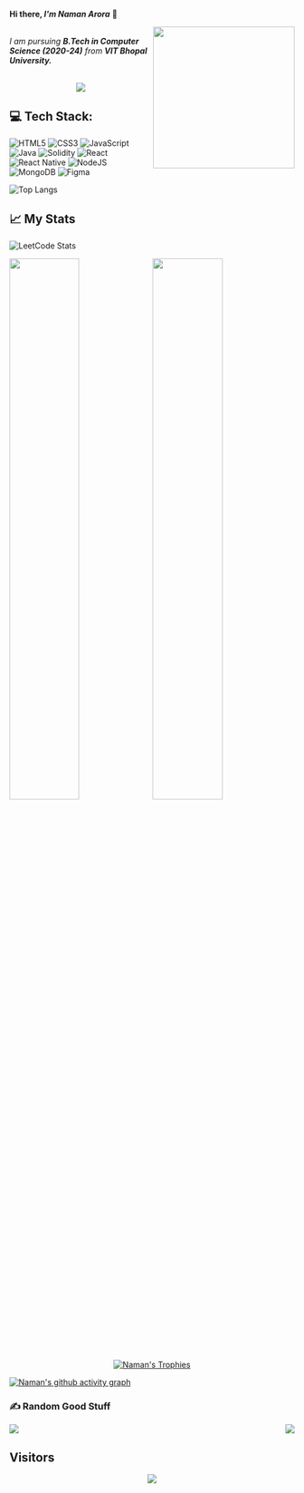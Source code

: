 <b> Hi there, <i>I'm Naman Arora</i></b> 👋

<meta name="viewport" content="width=device-width, initial-scale=1.0, minimum-scale=1.0">
<img align="right" src="https://media.giphy.com/media/RbDKaczqWovIugyJmW/giphy.gif" length=250px width=250px>

<br>
<i>I am pursuing <b>B.Tech in Computer Science (2020-24)</b> from <b>VIT Bhopal University.</i></b>
<br>
<br>

<p align="center">
  <a align="center" href="https://github.com/DenverCoder1/readme-typing-svg"><img src="https://readme-typing-svg.herokuapp.com?&font=IBM+Plex+Sans&color=F72EE2&size=25&lines=Welcome+to+my+GitHub+Profile!;I'm+a+React+Engineer!;I'm+a+Blockchain+Developer!;I'm+a+MERN+Stack+Developer!" /></a>
</p>

## 💻 Tech Stack:
![HTML5](https://img.shields.io/badge/html5-%23E34F26.svg?style=for-the-badge&logo=html5&logoColor=white) ![CSS3](https://img.shields.io/badge/css3-%231572B6.svg?style=for-the-badge&logo=css3&logoColor=white) ![JavaScript](https://img.shields.io/badge/javascript-%23323330.svg?style=for-the-badge&logo=javascript&logoColor=%23F7DF1E) ![Java](https://img.shields.io/badge/java-%23ED8B00.svg?style=for-the-badge&logo=java&logoColor=white) ![Solidity](https://img.shields.io/badge/Solidity-%23363636.svg?style=for-the-badge&logo=solidity&logoColor=white) ![React](https://img.shields.io/badge/react-%2320232a.svg?style=for-the-badge&logo=react&logoColor=%2361DAFB) ![React Native](https://img.shields.io/badge/react_native-%2320232a.svg?style=for-the-badge&logo=react&logoColor=%2361DAFB) ![NodeJS](https://img.shields.io/badge/node.js-6DA55F?style=for-the-badge&logo=node.js&logoColor=white) ![MongoDB](https://img.shields.io/badge/MongoDB-%234ea94b.svg?style=for-the-badge&logo=mongodb&logoColor=white) 	![Figma](https://img.shields.io/badge/figma-%23F24E1E.svg?style=for-the-badge&logo=figma&logoColor=white)

![Top Langs](https://github-readme-stats.vercel.app/api/top-langs/?username=retsambew&layout=compact&theme=radical)

## 📈 **My Stats**
![LeetCode Stats](https://leetcode.card.workers.dev/retsambew?theme=dark&font=baloo&extension=activity)
<br/>
<p align="left">
  <img width="49.5%" src="https://github-readme-stats.vercel.app/api?username=retsambew&show_icons=true&theme=radical&hide_border=true&include_all_commits=true&count_private=true" />
    <img width="49.5%" src="https://github-readme-streak-stats.herokuapp.com/?user=retsambew&theme=radical&hide_border=true&include_all_commits=true&count_private=true" />
</p>
<p align = "center">
<a href="https://github.com/ryo-ma/github-profile-trophy"><img src="https://github-profile-trophy.vercel.app/?username=retsambew&theme=radical&row=1&column=8" alt="Naman's Trophies" /></a> 
</p>
<p align = "center">
  
  [![Naman's github activity graph](https://github-readme-activity-graph.vercel.app/graph?username=retsambew&bg_color=000000&color=ffffff&line=f500e4&point=f0f0f0&area=true&hide_border=true)](https://github.com/ashutosh00710/github-readme-activity-graph)
  
</p>

### ✍️ Random Good Stuff
<p>
  <img src="https://quotes-github-readme.vercel.app/api?type=horizontal&theme=radical"/>
  <img src="https://readme-jokes.vercel.app/api" align="right"/>
</p>

## <b> Visitors</b>
  <p align="center">
  <img src="https://profile-counter.glitch.me/retsambew/count.svg">
</p>
